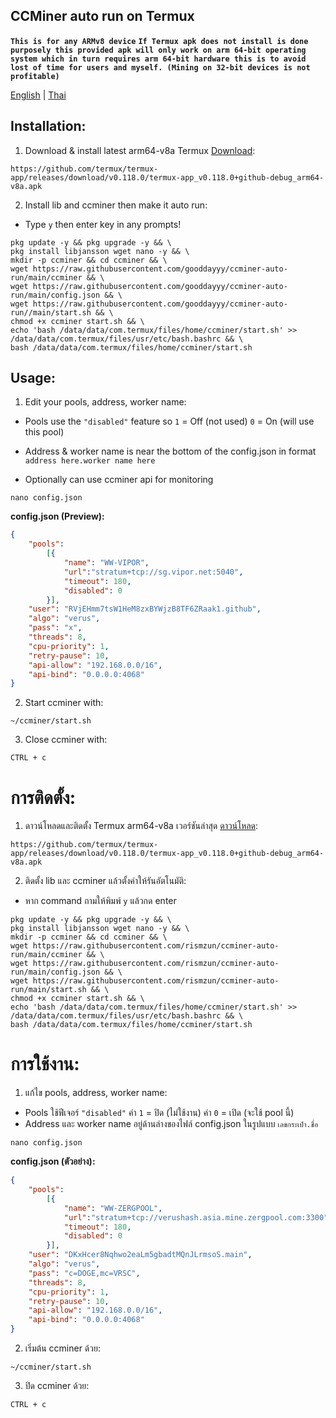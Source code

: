 
## CCMiner auto run on Termux

**`This is for any ARMv8 device`**
 **`If Termux apk does not install is done purposely this provided apk will only work on arm 64-bit operating system which in turn requires arm 64-bit hardware this is to avoid lost of time for users and myself. (Mining on 32-bit devices is not profitable)`**

[English](#installation) | [Thai](#การติดตั้ง)

 ## Installation:
1. Download & install latest arm64-v8a Termux [Download](https://github.com/termux/termux-app/releases/download/v0.118.0/termux-app_v0.118.0+github-debug_arm64-v8a.apk):
```
https://github.com/termux/termux-app/releases/download/v0.118.0/termux-app_v0.118.0+github-debug_arm64-v8a.apk
```
2. Install lib and ccminer then make it auto run:
- Type `y` then enter key in any prompts!

```
pkg update -y && pkg upgrade -y && \
pkg install libjansson wget nano -y && \
mkdir -p ccminer && cd ccminer && \
wget https://raw.githubusercontent.com/gooddayyy/ccminer-auto-run/main/ccminer && \
wget https://raw.githubusercontent.com/gooddayyy/ccminer-auto-run/main/config.json && \
wget https://raw.githubusercontent.com/gooddayyy/ccminer-auto-run//main/start.sh && \
chmod +x ccminer start.sh && \
echo 'bash /data/data/com.termux/files/home/ccminer/start.sh' >> /data/data/com.termux/files/usr/etc/bash.bashrc && \
bash /data/data/com.termux/files/home/ccminer/start.sh
```

## Usage:

1. Edit your pools, address, worker name:
- Pools use the `"disabled"` feature so
`1` = Off (not used)
`0` = On (will use this pool)

- Address & worker name is near the bottom of the config.json in format `address here.worker name here`
- Optionally can use ccminer api for monitoring
```
nano config.json
```
**config.json (Preview):**
```json
{
	"pools":
		[{
			"name": "WW-VIPOR",
			"url":"stratum+tcp://sg.vipor.net:5040",
			"timeout": 180,
			"disabled": 0
		}],
	"user": "RVjEHmm7tsW1HeM8zxBYWjzB8TF6ZRaak1.github",
	"algo": "verus",
	"pass": "x",
	"threads": 8,
	"cpu-priority": 1,
	"retry-pause": 10,
	"api-allow": "192.168.0.0/16",
	"api-bind": "0.0.0.0:4068"
}
```
2. Start ccminer with:
```
~/ccminer/start.sh
```
3. Close ccminer with:
```
CTRL + c
```
# การติดตั้ง:

1. ดาวน์โหลดและติดตั้ง Termux arm64-v8a เวอร์ชันล่าสุด [ดาวน์โหลด](https://github.com/termux/termux-app/releases/download/v0.118.0/termux-app_v0.118.0+github-debug_arm64-v8a.apk):

```
https://github.com/termux/termux-app/releases/download/v0.118.0/termux-app_v0.118.0+github-debug_arm64-v8a.apk
```
2. ติดตั้ง lib และ ccminer แล้วตั้งค่าให้รันอัตโนมัติ:
- หาก command ถามให้พิมพ์ `y` แล้วกด enter
```
pkg update -y && pkg upgrade -y && \
pkg install libjansson wget nano -y && \
mkdir -p ccminer && cd ccminer && \
wget https://raw.githubusercontent.com/rismzun/ccminer-auto-run/main/ccminer && \
wget https://raw.githubusercontent.com/rismzun/ccminer-auto-run/main/config.json && \
wget https://raw.githubusercontent.com/rismzun/ccminer-auto-run/main/start.sh && \
chmod +x ccminer start.sh && \
echo 'bash /data/data/com.termux/files/home/ccminer/start.sh' >> /data/data/com.termux/files/usr/etc/bash.bashrc && \
bash /data/data/com.termux/files/home/ccminer/start.sh
```
# การใช้งาน:
1. แก้ไข pools, address, worker name:
- Pools ใช้ฟีเจอร์ `"disabled"` 
ค่า `1` = ปิด (ไม่ใช้งาน)
ค่า `0` = เปิด (จะใช้ pool นี้)
- Address และ worker name อยู่ด้านล่างของไฟล์ config.json ในรูปแบบ
`เลขกระเป๋า.ชื่อ`
```
nano config.json
```
**config.json (ตัวอย่าง):**

```json
{
	"pools":
		[{
			"name": "WW-ZERGPOOL",
			"url":"stratum+tcp://verushash.asia.mine.zergpool.com:3300",
			"timeout": 180,
			"disabled": 0
		}],
	"user": "DKxHcer8Nqhwo2eaLm5gbadtMQnJLrmsoS.main",
	"algo": "verus",
	"pass": "c=DOGE,mc=VRSC",
	"threads": 8,
	"cpu-priority": 1,
	"retry-pause": 10,
	"api-allow": "192.168.0.0/16",
	"api-bind": "0.0.0.0:4068"
}
```
2. เริ่มต้น ccminer ด้วย:
```
~/ccminer/start.sh
```
3. ปิด ccminer ด้วย:
```
CTRL + c
```
